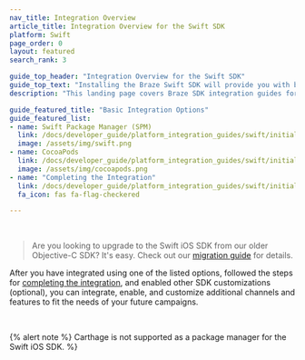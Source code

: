 ```yaml
---
nav_title: Integration Overview
article_title: Integration Overview for the Swift SDK
platform: Swift
page_order: 0
layout: featured
search_rank: 3

guide_top_header: "Integration Overview for the Swift SDK"
guide_top_text: "Installing the Braze Swift SDK will provide you with basic analytics functionality (session handling) and basic in-app messages. You must further customize your integration for additional channels and features. <br> <br> The Braze Swift SDK can be installed or updated using Swift Package Manager or CocoaPods."
description: "This landing page covers Braze SDK integration guides for Swift Package Manager, CocoaPods, and more."

guide_featured_title: "Basic Integration Options"
guide_featured_list:
- name: Swift Package Manager (SPM)
  link: /docs/developer_guide/platform_integration_guides/swift/initial_sdk_setup/installation_methods/swift_package_manager/
  image: /assets/img/swift.png
- name: CocoaPods
  link: /docs/developer_guide/platform_integration_guides/swift/initial_sdk_setup/installation_methods/cocoapods/
  image: /assets/img/cocoapods.png
- name: "Completing the Integration"
  link: /docs/developer_guide/platform_integration_guides/swift/initial_sdk_setup/completing_integration/
  fa_icon: fas fa-flag-checkered

---
```


<br>

> Are you looking to upgrade to the Swift iOS SDK from our older Objective-C SDK? It's easy. Check out our [migration guide](https://braze-inc.github.io/braze-swift-sdk/documentation/braze/appboy-migration-guide/) for details.

After you have integrated using one of the listed options, followed the steps for [completing the integration]({{site.baseurl}}/developer_guide/platform_integration_guides/swift/initial_sdk_setup/completing_integration/), and enabled other SDK customizations (optional), you can integrate, enable, and customize additional channels and features to fit the needs of your future campaigns.  

<br>

{% alert note %} Carthage is not supported as a package manager for the Swift iOS SDK. %}
